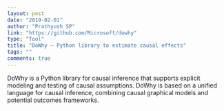 ```yaml
---
layout: post
date: "2019-02-01"
author: "Prathyush SP"
link: "https://github.com/Microsoft/dowhy"
type: "Tool"
title: "DoWhy – Python library to estimate causal effects"
tags: ""
comments: true
---
```

DoWhy is a Python library for causal inference that supports explicit modeling and testing of causal assumptions. DoWhy is based on a unified language for causal inference, combining causal graphical models and potential outcomes frameworks.